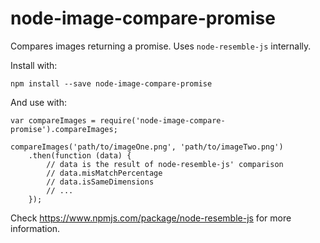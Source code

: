 # node-image-compare-promise
Compares images returning a promise.
Uses `node-resemble-js` internally.

Install with:

```
npm install --save node-image-compare-promise
```

And use with:

```
var compareImages = require('node-image-compare-promise').compareImages;

compareImages('path/to/imageOne.png', 'path/to/imageTwo.png')
    .then(function (data) {
        // data is the result of node-resemble-js' comparison
        // data.misMatchPercentage
        // data.isSameDimensions
        // ...
    });
```

Check https://www.npmjs.com/package/node-resemble-js for more information.
